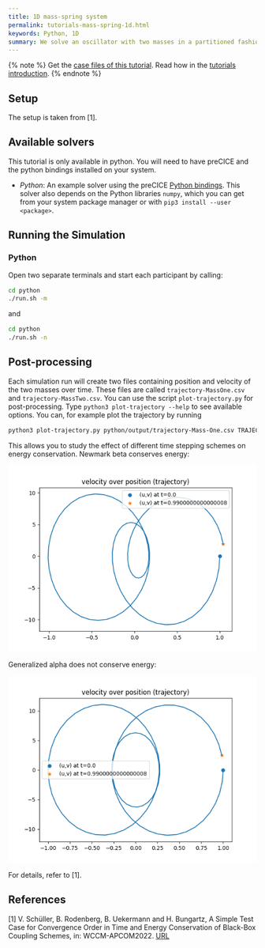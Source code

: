 ```yaml
---
title: 1D mass-spring system
permalink: tutorials-mass-spring-1d.html
keywords: Python, 1D
summary: We solve an oscillator with two masses in a partitioned fashion. Each mass is solved by an independent process.
---
```


{% note %}
Get the [case files of this tutorial](https://github.com/precice/tutorials/tree/master/mass-spring-1d). Read how in the [tutorials introduction](https://www.precice.org/tutorials.html).
{% endnote %}

## Setup

The setup is taken from [1].

## Available solvers

This tutorial is only available in python. You will need to have preCICE and the python bindings installed on your system.

- *Python*: An example solver using the preCICE [Python bindings](https://www.precice.org/installation-bindings-python.html). This solver also depends on the Python libraries `numpy`, which you can get from your system package manager or with `pip3 install --user <package>`.

## Running the Simulation

### Python

Open two separate terminals and start each participant by calling:

```bash
cd python
./run.sh -m
```

and

```bash
cd python
./run.sh -n
```

## Post-processing

Each simulation run will create two files containing position and velocity of the two masses over time. These files are called `trajectory-MassOne.csv` and `trajectory-MassTwo.csv`. You can use the script `plot-trajectory.py` for post-processing. Type `python3 plot-trajectory --help` to see available options. You can, for example plot the trajectory by running

```bash
python3 plot-trajectory.py python/output/trajectory-Mass-One.csv TRAJECTORY
```

This allows you to study the effect of different time stepping schemes on energy conservation. Newmark beta conserves energy:

![Trajectory for Newmark beta scheme](images/tutorials-mass-spring-1d-trajectory-generalized-alpha.png)

Generalized alpha does not conserve energy:

![Trajectory for generalized alpha scheme](images/tutorials-mass-spring-1d-trajectory-newmark-beta.png)

For details, refer to [1].

## References

[1] V. Schüller, B. Rodenberg, B. Uekermann and H. Bungartz, A Simple Test Case for Convergence Order in Time and Energy Conservation of Black-Box Coupling Schemes, in: WCCM-APCOM2022. [URL](https://www.scipedia.com/public/Rodenberg_2022a)
